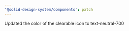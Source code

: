 ```yaml
---
'@solid-design-system/components': patch
---
```


Updated the color of the clearable icon to text-neutral-700
